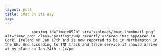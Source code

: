 ```yaml
---
layout: post
title: iMac On Its Way
tag: 
---
```



                <p><img id="image892b" src="/uploads/imac.thumbnail.png" alt="imac.png" class="postimg"/>My recently ordered iMac appeared in Cork, Ireland on Jan 17th and is now reported to be in Northampton in the UK. And according to TNT track and trace service it should arrive at my place on Jan 24th :-)</p>
            
